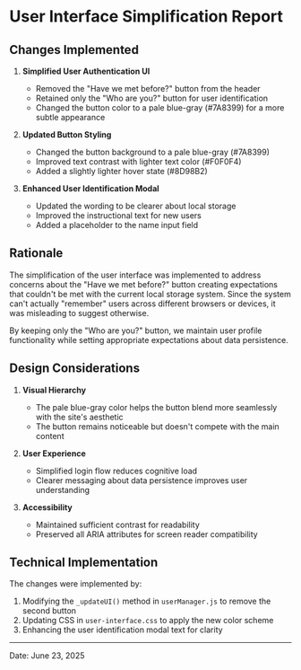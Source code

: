 # User Interface Simplification Report

## Changes Implemented

1. **Simplified User Authentication UI**
   - Removed the "Have we met before?" button from the header
   - Retained only the "Who are you?" button for user identification
   - Changed the button color to a pale blue-gray (#7A8399) for a more subtle appearance

2. **Updated Button Styling**
   - Changed the button background to a pale blue-gray (#7A8399)
   - Improved text contrast with lighter text color (#F0F0F4)
   - Added a slightly lighter hover state (#8D98B2)

3. **Enhanced User Identification Modal**
   - Updated the wording to be clearer about local storage
   - Improved the instructional text for new users
   - Added a placeholder to the name input field

## Rationale

The simplification of the user interface was implemented to address concerns about the "Have we met before?" button creating expectations that couldn't be met with the current local storage system. Since the system can't actually "remember" users across different browsers or devices, it was misleading to suggest otherwise.

By keeping only the "Who are you?" button, we maintain user profile functionality while setting appropriate expectations about data persistence.

## Design Considerations

1. **Visual Hierarchy**
   - The pale blue-gray color helps the button blend more seamlessly with the site's aesthetic
   - The button remains noticeable but doesn't compete with the main content

2. **User Experience**
   - Simplified login flow reduces cognitive load
   - Clearer messaging about data persistence improves user understanding

3. **Accessibility**
   - Maintained sufficient contrast for readability
   - Preserved all ARIA attributes for screen reader compatibility

## Technical Implementation

The changes were implemented by:
1. Modifying the `_updateUI()` method in `userManager.js` to remove the second button
2. Updating CSS in `user-interface.css` to apply the new color scheme
3. Enhancing the user identification modal text for clarity

---

Date: June 23, 2025
